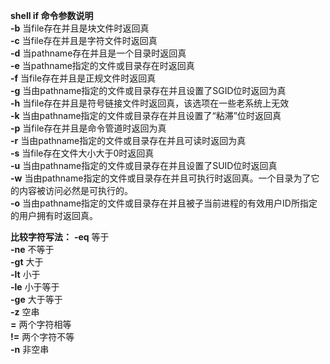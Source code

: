 **shell if 命令参数说明**  
**-b**    当file存在并且是块文件时返回真  
**-c**   当file存在并且是字符文件时返回真   
**-d**    当pathname存在并且是一个目录时返回真  
**-e**   当pathname指定的文件或目录存在时返回真  
**-f**     当file存在并且是正规文件时返回真  
**-g**    当由pathname指定的文件或目录存在并且设置了SGID位时返回为真  
**-h**     当file存在并且是符号链接文件时返回真，该选项在一些老系统上无效  
**-k**     当由pathname指定的文件或目录存在并且设置了“粘滞”位时返回真  
**-p**    当file存在并且是命令管道时返回为真  
**-r**    当由pathname指定的文件或目录存在并且可读时返回为真  
**-s**     当file存在文件大小大于0时返回真  
**-u**     当由pathname指定的文件或目录存在并且设置了SUID位时返回真    
**-w**    当由pathname指定的文件或目录存在并且可执行时返回真。一个目录为了它的内容被访问必然是可执行的。  
**-o**     当由pathname指定的文件或目录存在并且被子当前进程的有效用户ID所指定的用户拥有时返回真。  

**比较字符写法：**
**-eq**    	等于  
**-ne**    不等于  
**-gt**     大于  
**-lt**    小于  
**-le**     小于等于   
**-ge**    大于等于  
**-z**    空串  
**=**    两个字符相等  
**!=**   两个字符不等  
**-n**   非空串  